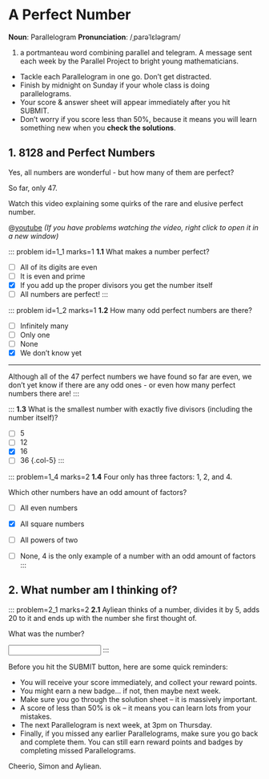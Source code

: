# A Perfect Number

<div class="dictionary">

__Noun__: Parallelogram
__Pronunciation__: /ˌparəˈlɛləɡram/

1. a portmanteau word combining parallel and telegram. A message sent each
week by the Parallel Project to bright young mathematicians.

</div>

*	Tackle each Parallelogram in one go. Don’t get distracted.
*	Finish by midnight on Sunday if your whole class is doing parallelograms.
*	Your score & answer sheet will appear immediately after you hit SUBMIT.
*	Don’t worry if you score less than 50%, because it means you will learn something new when you __check the solutions__.


## 1. 8128 and Perfect Numbers

Yes, all numbers are wonderful - but how many of them are perfect?  

So far, only 47.  

Watch this video explaining some quirks of the rare and elusive perfect number.  

@[youtube](ZfKTD5lvToE?rel=0) _(If you have problems watching the video, right click to open it in a new window)_

::: problem id=1_1 marks=1
__1.1__ What makes a number perfect?

* [ ] All of its digits are even
* [ ] It is even and prime
* [x] If you add up the proper divisors you get the number itself
* [ ] All numbers are perfect!
:::

::: problem id=1_2 marks=1
__1.2__ How many odd perfect numbers are there?

* [ ] Infinitely many
* [ ] Only one
* [ ] None
* [x] We don’t know yet

---

Although all of the 47 perfect numbers we have found so far are even, we don’t yet know if there are any odd ones - or even how many perfect numbers there are!
:::

:::
__1.3__ What is the smallest number with exactly five divisors (including the number itself)?  

* [ ] 5
* [ ] 12
* [x] 16
* [ ] 36
{.col-5}
:::

::: problem=1_4 marks=2
__1.4__ Four only has three factors: 1, 2, and 4.  

Which other numbers have an odd amount of factors?

* [ ] All even numbers
* [x] All square numbers
* [ ] All powers of two
* [ ] None, 4 is the only example of a number with an odd amount of factors
:::


## 2. What number am I thinking of?
<!--- 2018 () --->

::: problem=2_1 marks=2
__2.1__ Ayliean thinks of a number, divides it by 5, adds 20 to it and ends up with the number she first thought of.  

What was the number?

<input type="number" solution="25"/>
:::

Before you hit the SUBMIT button, here are some quick reminders:

*	You will receive your score immediately, and collect your reward points.
*	You might earn a new badge... if not, then maybe next week.
*	Make sure you go through the solution sheet – it is massively important.
*	A score of less than 50% is ok – it means you can learn lots from your mistakes.
*	The next Parallelogram is next week, at 3pm on Thursday.
*	Finally, if you missed any earlier Parallelograms, make sure you go back and complete them. You can still earn reward points and badges by completing missed Parallelograms.

Cheerio,
Simon and Ayliean.